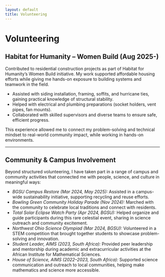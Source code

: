 ```yaml
---
layout: default
title: Volunteering
---
```


# Volunteering  

## Habitat for Humanity – Women Build (Aug 2025-)

Contributed to residential construction projects as part of Habitat for Humanity’s Women Build initiative. My work supported affordable housing efforts while giving me hands-on exposure to building systems and teamwork in the field.  

- Assisted with siding installation, framing, soffits, and hurricane ties, gaining practical knowledge of structural stability.  
- Helped with electrical and plumbing preparations (socket holders, vent pipes, fan mounts).  
- Collaborated with skilled supervisors and diverse teams to ensure safe, efficient progress.  

This experience allowed me to connect my problem-solving and technical mindset to real-world community impact, while working in hands-on environments.  

---

## Community & Campus Involvement  

Beyond structured volunteering, I have taken part in a range of campus and community activities that connected me with people, science, and culture in meaningful ways:  

- *BGSU Campus Restore (Mar 2024, May 2025):* Assisted in a campus-wide sustainability initiative, supporting recycling and reuse efforts.  
- *Bowling Green Community Holiday Parade (Nov 2024):* Marched with the community to celebrate local traditions and connect with residents.  
- *Total Solar Eclipse Watch Party (Apr 2024, BGSU):* Helped organize and guide participants during this rare celestial event, sharing in science outreach and community excitement.  
- *Northwest Ohio Science Olympiad (Mar 2024, BGSU):* Volunteered in a STEM competition that brought together students to showcase problem-solving and innovation.  
- *Student Leader, AIMS (2023, South Africa):* Provided peer leadership and mentorship during academic and extracurricular activities at the African Institute for Mathematical Sciences.  
- *House of Science, AIMS (2022–2023, South Africa):* Supported science communication and outreach to local communities, helping make mathematics and science more accessible.  
 

